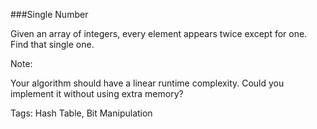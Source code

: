 ###Single Number

Given an array of integers, every element appears twice except for one. Find that single one.

Note:

Your algorithm should have a linear runtime complexity. Could you implement it without using extra memory? 

Tags: Hash Table, Bit Manipulation
